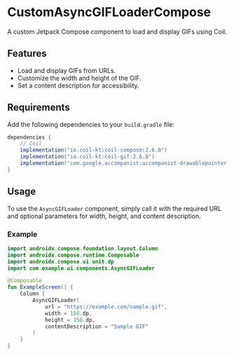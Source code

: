 # CustomAsyncGIFLoaderCompose

A custom Jetpack Compose component to load and display GIFs using Coil.

## Features

- Load and display GIFs from URLs.
- Customize the width and height of the GIF.
- Set a content description for accessibility.

## Requirements

Add the following dependencies to your `build.gradle` file:

```groovy
dependencies {
    // Coil
    implementation("io.coil-kt:coil-compose:2.6.0")
    implementation("io.coil-kt:coil-gif:2.6.0")
    implementation("com.google.accompanist:accompanist-drawablepainter:0.32.0")
}
```


## Usage

To use the `AsyncGIFLoader` component, simply call it with the required URL and optional parameters for width, height, and content description.

### Example

```kotlin
import androidx.compose.foundation.layout.Column
import androidx.compose.runtime.Composable
import androidx.compose.ui.unit.dp
import com.example.ui.components.AsyncGIFLoader

@Composable
fun ExampleScreen() {
    Column {
        AsyncGIFLoader(
            url = "https://example.com/sample.gif",
            width = 150.dp,
            height = 150.dp,
            contentDescription = "Sample GIF"
        )
    }
}
```
